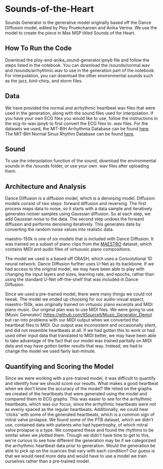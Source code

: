 # Sounds-of-the-Heart

Sounds Generator is the generative model originally based off the Dance Diffusion model, edited by Ploy Pruekcharoen and Anika Verma. We use the model to create the piece in Max MSP titled Sounds of the Heart.

## How To Run the Code
Download the ploy-and-anika_sound-generator.ipnyb file and follow the steps listed in the notebook. You can download the /sounds/normal.wav and /sounds/arrhythmic.wav to use in the generation part of the notebook. For interpolation, you can download the other environmental sounds such as the jazz, bird-chirp, and storm files.

## Data
We have provided the normal and arrhythmic heartbeat wav files that were used in the generation, along with the sound files used for interpolation. If you have your own ECG files you would like to use, follow the instructions in the ecg-to-wav.ipnyb to first convert the ECG files to .wav files. For the datasets we used, the MIT-BIH Arrhythmia Database can be found [here](https://www.physionet.org/content/mitdb/1.0.0/). The MIT-BIH Normal Sinus Rhythm Database can be found [here](https://www.physionet.org/content/nsrdb/1.0.0/).

## Sound
To use the interpolation function of the sound, download the environmental sounds in the /sounds folder, or use your own .wav files after uploading them.

## Architecture and Analysis
Dance Diffusion is a diffusion model, which is a denoising model. Diffusion models consist of two steps: forward diffusion and reversing. The first process maps data to noise, so it starts with a data sample and iteratively generates noisier samples using Gaussian diffusion. So at each step, we add Gaussian noise to the data. The second step undoes the forward diffusion and performs denoising iteratively. This generates data by converting the random noise values into realistic data.

maestro-150k is one of six models that is included with Dance Diffusion. It was trained on a subset of piano clips from the [MAESTRO](https://magenta.tensorflow.org/datasets/maestro) dataset, which contains MIDI and audio files of virtuousic piano compositions. 

The model we used is a based off CRASH, which uses a Convolutional 1D neural network. Dance Diffusion further uses U-Net as its backbone. If we had access to the original model, we may have been able to play with changing the input layers and sizes, learning rate, and epochs, rather than using the standard U-Net off-the-shelf that was included in Dance Diffusion.

Since we used a pre-trained model, there were many things we could not tweak. The model we ended up choosing for our audio-visual aspect, maestro-150k, was originally trained on virtuosic piano excerpts and MIDI piano music. Our original plan was to use MIDI files. We were going to use [Music Generator] (https://github.com/llSourcell/Music_Generator_Demo) but ran into problems with our MIDI output when we converted the heartbeat files to MIDI. Our output was inconsistent and occasionally silent, and did not resemble heartbeats at all. If we had gotten this to work or had used other input data that translated to MIDI better, we may have been able to take advantage of the fact that our model was trained paritally on MIDI data and may have gotten better results that way. Instead, we had to change the model we used fairly last-minute.

## Quantifying and Scoring the Model
Since we were working with a pre-trained model, it was difficult to quantify and identify how we should score our results. What makes a good heartbeat when we don't know the accuracy of the model? We relied on the graphs we created of the heartbeats that were generated using the model and compared them to ECG graphs. This was easier to see for the arrhythmic heartbeats, which was our focus, since the arrhythmic heartbeats were not as evenly spaced as the regular heartbeats. Additionally, we could hear 'clicks' with some of the generated heartbeats, which is a common sign of mitral valve prolapse. We found some of the PTB dataset, which we didn't use, contained data with patients who had hypertrophy, of which mitral valve prolapse is a type. We compared these and found the rhythms to be similar when we plotted them. Though we didn't have time to get to this, we're curious to see how different the generation may be if we categorized the arrhythmic heartbeat data prior to generation. Would the generation be able to pick up on the nuances that vary with each condition? Our guess is that we would need more data and would have to use a model we train ourselves rather than a pre-trained model.
